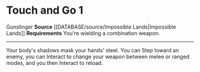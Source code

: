 ﻿---
actions: '[one-action]'
cost: null
element: null
frequency: null
id: '1454'
name: Touch and Go
rarity: Common
requirement: You're wielding a [[DATABASE/trait/Combination|combination]] weapon.
rus_type_level: null
school: null
source: '[[DATABASE/source/Impossible Lands|Impossible Lands]]'
trait:
- '[[DATABASE/trait/Gunslinger|Gunslinger]]'
trigger: null
type: Action

---
# Touch and Go <span class="action-icon">1</span>

<span class="item-trait">Gunslinger</span>
**Source** [[DATABASE/source/Impossible Lands|Impossible Lands]]
**Requirements** You're wielding a combination weapon.

---
Your body's shadows mask your hands' steel. You can Step toward an enemy, you can Interact to change your weapon between melee or ranged modes, and you then Interact to reload.